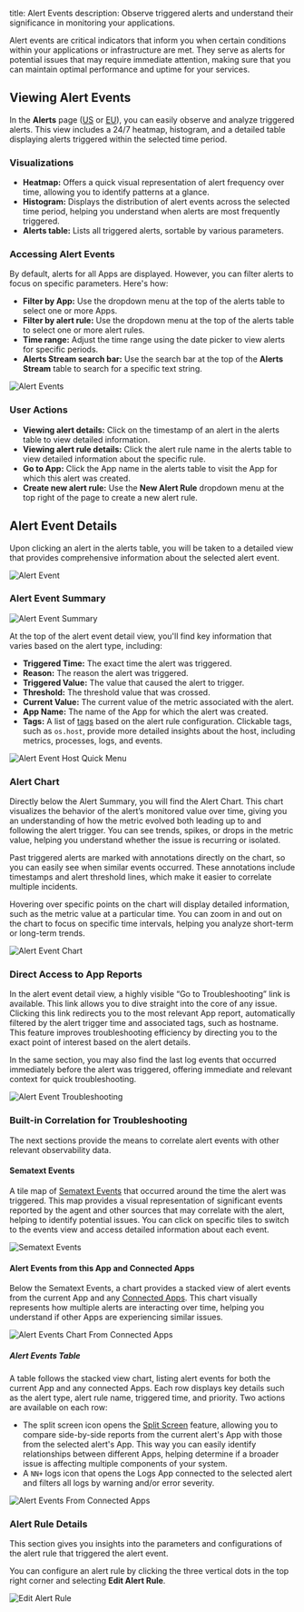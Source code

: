 title: Alert Events
description: Observe triggered alerts and understand their significance in monitoring your applications.

Alert events are critical indicators that inform you when certain conditions within your applications or infrastructure are met. They serve as alerts for potential issues that may require immediate attention, making sure that you can maintain optimal performance and uptime for your services.

## Viewing Alert Events

In the **Alerts** page ([US](https://apps.sematext.com/ui/alerts/events) or [EU](https://apps.eu.sematext.com/ui/alerts/events)), you can easily observe and analyze triggered alerts. This view includes a 24/7 heatmap, histogram, and a detailed table displaying alerts triggered within the selected time period.

### Visualizations

- **Heatmap:** Offers a quick visual representation of alert frequency over time, allowing you to identify patterns at a glance.
- **Histogram:** Displays the distribution of alert events across the selected time period, helping you understand when alerts are most frequently triggered.
- **Alerts table:** Lists all triggered alerts, sortable by various parameters.

### Accessing Alert Events

By default, alerts for all Apps are displayed. However, you can filter alerts to focus on specific parameters. Here's how:

- **Filter by App:** Use the dropdown menu at the top of the alerts table to select one or more Apps.
- **Filter by alert rule:** Use the dropdown menu at the top of the alerts table to select one or more alert rules.
- **Time range:** Adjust the time range using the date picker to view alerts for specific periods.
- **Alerts Stream search bar:** Use the search bar at the top of the **Alerts Stream** table to search for a specific text string.

![Alert Events](/docs/images/alerts/alert-events.png)

### User Actions

- **Viewing alert details:** Click on the timestamp of an alert in the alerts table to view detailed information.
- **Viewing alert rule details:** Click the alert rule name in the alerts table to view detailed information about the specific rule.
- **Go to App:** Click the App name in the alerts table to visit the App for which this alert was created.
- **Create new alert rule:** Use the **New Alert Rule** dropdown menu at the top right of the page to create a new alert rule.

## Alert Event Details

Upon clicking an alert in the alerts table, you will be taken to a detailed view that provides comprehensive information about the selected alert event.

![Alert Event](/docs/images/alerts/alert-event.png)

### Alert Event Summary

![Alert Event Summary](/docs/images/alerts/alert-event-summary.png)

At the top of the alert event detail view, you'll find key information that varies based on the alert type, including:

- **Triggered Time:** The exact time the alert was triggered.
- **Reason:** The reason the alert was triggered.
- **Triggered Value:** The value that caused the alert to trigger.
- **Threshold:** The threshold value that was crossed.
- **Current Value:** The current value of the metric associated with the alert.
- **App Name:** The name of the App for which the alert was created.
- **Tags:** A list of [tags](/docs/tags/) based on the alert rule configuration. Clickable tags, such as `os.host`, provide more detailed insights about the host, including metrics, processes, logs, and events.

![Alert Event Host Quick Menu](/docs/images/alerts/alert-event-oshost-quick-menu.gif)

### Alert Chart

Directly below the Alert Summary, you will find the Alert Chart. This chart visualizes the behavior of the alert’s monitored value over time, giving you an understanding of how the metric evolved both leading up to and following the alert trigger. You can see trends, spikes, or drops in the metric value, helping you understand whether the issue is recurring or isolated.

Past triggered alerts are marked with annotations directly on the chart, so you can easily see when similar events occurred. These annotations include timestamps and alert threshold lines, which make it easier to correlate multiple incidents.

Hovering over specific points on the chart will display detailed information, such as the metric value at a particular time. You can zoom in and out on the chart to focus on specific time intervals, helping you analyze short-term or long-term trends.

![Alert Event Chart](/docs/images/alerts/alert-event-chart.png)

### Direct Access to App Reports

In the alert event detail view, a highly visible “Go to Troubleshooting” link is available. This link allows you to dive straight into the core of any issue. Clicking this link redirects you to the most relevant App report, automatically filtered by the alert trigger time and associated tags, such as hostname. This feature improves troubleshooting efficiency by directing you to the exact point of interest based on the alert details.

In the same section, you may also find the last log events that occurred immediately before the alert was triggered, offering immediate and relevant context for quick troubleshooting.

![Alert Event Troubleshooting](/docs/images/alerts/alert-event-troubleshooting.png)

### Built-in Correlation for Troubleshooting

The next sections provide the means to correlate alert events with other relevant observability data.

#### Sematext Events

A tile map of [Sematext Events](/docs/events/) that occurred around the time the alert was triggered. This map provides a visual representation of significant events reported by the agent and other sources that may correlate with the alert, helping to identify potential issues. You can click on specific tiles to switch to the events view and access detailed information about each event.

![Sematext Events](/docs/images/alerts/alert-event-sematext-events.png)

#### Alert Events from this App and Connected Apps

Below the Sematext Events, a chart provides a stacked view of alert events from the current App and any [Connected Apps](/docs/guide/connected-apps/). This chart visually represents how multiple alerts are interacting over time, helping you understand if other Apps are experiencing similar issues.

![Alert Events Chart From Connected Apps](/docs/images/alerts/alert-event-events-chart.png)

##### Alert Events Table

A table follows the stacked view chart, listing alert events for both the current App and any connected Apps. Each row displays key details such as the alert type, alert rule name, triggered time, and priority. Two actions are available on each row:

- The split screen icon opens the [Split Screen](/docs/guide/split-screen/) feature, allowing you to compare side-by-side reports from the current alert's App with those from the selected alert's App. This way you can easily identify relationships between different Apps, helping determine if a broader issue is affecting multiple components of your system.
- A `NN+` logs icon that opens the Logs App connected to the selected alert and filters all logs by warning and/or error severity.

![Alert Events From Connected Apps](/docs/images/alerts/alert-events-other-events.png)

### Alert Rule Details

This section gives you insights into the parameters and configurations of the alert rule that triggered the alert event.

You can configure an alert rule by clicking the three vertical dots in the top right corner and selecting **Edit Alert Rule**.

![Edit Alert Rule](/docs/images/alerts/alert-event-edit-rule.png)
